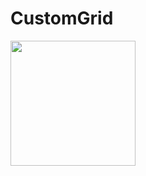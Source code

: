 # CustomGrid
<img src="https://user-images.githubusercontent.com/11435184/54864930-628d1f80-4da1-11e9-9adc-457e2d22c263.png" width="200"/>
